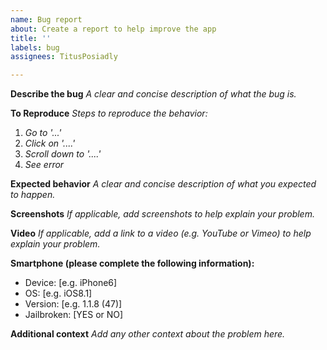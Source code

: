 ```yaml
---
name: Bug report
about: Create a report to help improve the app
title: ''
labels: bug
assignees: TitusPosiadly

---
```


**Describe the bug**
_A clear and concise description of what the bug is._

**To Reproduce**
_Steps to reproduce the behavior:_
1. _Go to '...'_
2. _Click on '....'_
3. _Scroll down to '....'_
4. _See error_

**Expected behavior**
_A clear and concise description of what you expected to happen._

**Screenshots**
_If applicable, add screenshots to help explain your problem._

**Video**
_If applicable, add a link to a video (e.g. YouTube or Vimeo) to help explain your problem._

**Smartphone (please complete the following information):**
 - Device: [e.g. iPhone6]
 - OS: [e.g. iOS8.1]
 - Version: [e.g. 1.1.8 (47)]
 - Jailbroken: [YES or NO]

**Additional context**
_Add any other context about the problem here._

